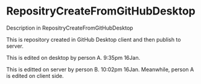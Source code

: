 # RepositryCreateFromGitHubDesktop
Description in RepositryCreateFromGitHubDesktop

This is repository created in GitHub Desktop client and then publish to server.


This is edited on desktop by person A. 9:35pm 16Jan.

This is editted on server by person B. 10:02pm 16Jan. Meanwhile, person A is edited on client side. 
